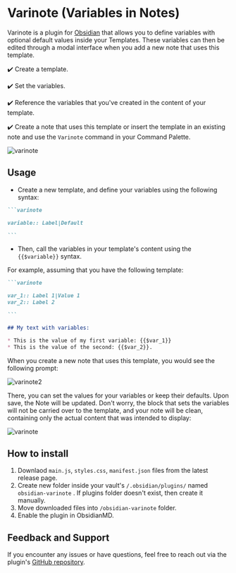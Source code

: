 # Varinote (Variables in Notes)

Varinote is a plugin for [Obsidian](https://obsidian.md) that allows you to define variables with optional default values inside your Templates. These variables can then be edited through a modal interface when you add a new note that uses this template.

✔️ Create a template.

✔️ Set the variables.

✔️ Reference the variables that you've created in the content of your template.

✔️ Create a note that uses this template or insert the template in an existing note and use the `Varinote` command in your Command Palette. 

![varinote](https://github.com/user-attachments/assets/a6333a93-50a2-4b94-be09-da0996465aaa)

## Usage
* Create a new template, and define your variables using the following syntax:

````markdown
```varinote

variable:: Label|Default

```
````
* Then, call the variables in your template's content using the `{{$variable}}` syntax. 

For example, assuming that you have the following template:

````markdown
```varinote

var_1:: Label 1|Value 1
var_2:: Label 2

```

## My text with variables:

* This is the value of my first variable: {{$var_1}}
* This is the value of the second: {{$var_2}}.

````
When you create a new note that uses this template, you would see the following prompt:

![varinote2](https://github.com/user-attachments/assets/555be312-e131-4c05-a4b1-fcd05b1b1dde)

There, you can set the values for your variables or keep their defaults. Upon save, the Note will be updated. Don't worry, the block that sets the variables will not be carried over to the template, and your note will be clean, containing only the actual content that was intended to display:

![varinote](https://github.com/user-attachments/assets/f0ccab6a-a693-4c0f-a4ce-4c687530b980)

## How to install

1. Downlaod `main.js`, `styles.css`, `manifest.json` files from the latest release page.
2. Create new folder inside your vault's `/.obsidian/plugins/` named  `obsidian-varinote` . If plugins folder doesn't exist, then create it manually. 
3. Move downloaded files into `/obsidian-varinote` folder. 
4. Enable the plugin in ObsidianMD. 

## Feedback and Support

If you encounter any issues or have questions, feel free to reach out via the plugin's [GitHub repository](https://github.com/gsarig/obsidian-varinote/).
